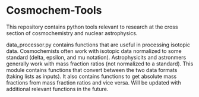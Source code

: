 # Cosmochem-Tools
This repository contains python tools relevant to research at the cross section of cosmochemistry and nuclear astrophysics.

data_processor.py contains functions that are useful in processing isotopic data. Cosmochemists often work with isotopic data normalized to some standard (delta, epsilon, and mu notation). Astrophysicits and astronmers generally work with mass fraction ratios (not normalized to a standard). This module contains functions that convert between the two data formats (taking lists as inputs). It also contains functions to get absolute mass fractions from mass fraction ratios and vice versa. Will be updated with additional relevant functions in the future.
